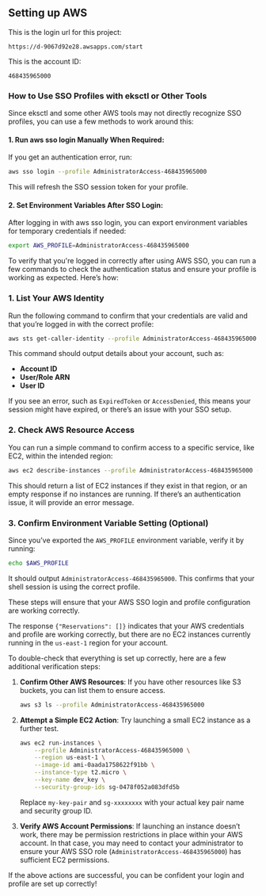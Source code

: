 ## Setting up AWS
This is the login url for this project:
```
https://d-9067d92e28.awsapps.com/start
```

This is the account ID:
```
468435965000
```

### How to Use SSO Profiles with eksctl or Other Tools
Since eksctl and some other AWS tools may not directly recognize SSO profiles, you can use a few methods to work around this:

#### 1. Run aws sso login Manually When Required:

If you get an authentication error, run:
```bash
aws sso login --profile AdministratorAccess-468435965000
```
This will refresh the SSO session token for your profile.
#### 2. Set Environment Variables After SSO Login:

After logging in with aws sso login, you can export environment variables for temporary credentials if needed:
```bash
export AWS_PROFILE=AdministratorAccess-468435965000
```

To verify that you're logged in correctly after using AWS SSO, you can run a few commands to check the authentication status and ensure your profile is working as expected. Here’s how:

### 1. **List Your AWS Identity**

Run the following command to confirm that your credentials are valid and that you’re logged in with the correct profile:

```bash
aws sts get-caller-identity --profile AdministratorAccess-468435965000
```

This command should output details about your account, such as:
- **Account ID**
- **User/Role ARN**
- **User ID**

If you see an error, such as `ExpiredToken` or `AccessDenied`, this means your session might have expired, or there’s an issue with your SSO setup.

### 2. **Check AWS Resource Access**

You can run a simple command to confirm access to a specific service, like EC2, within the intended region:

```bash
aws ec2 describe-instances --profile AdministratorAccess-468435965000 --region us-east-1
```

This should return a list of EC2 instances if they exist in that region, or an empty response if no instances are running. If there’s an authentication issue, it will provide an error message.

### 3. **Confirm Environment Variable Setting (Optional)**

Since you’ve exported the `AWS_PROFILE` environment variable, verify it by running:

```bash
echo $AWS_PROFILE
```

It should output `AdministratorAccess-468435965000`. This confirms that your shell session is using the correct profile.

These steps will ensure that your AWS SSO login and profile configuration are working correctly.

The response `{"Reservations": []}` indicates that your AWS credentials and profile are working correctly, but there are no EC2 instances currently running in the `us-east-1` region for your account.

To double-check that everything is set up correctly, here are a few additional verification steps:

1. **Confirm Other AWS Resources**: If you have other resources like S3 buckets, you can list them to ensure access.
   ```bash
   aws s3 ls --profile AdministratorAccess-468435965000
   ```

2. **Attempt a Simple EC2 Action**: Try launching a small EC2 instance as a further test.
   ```bash
   aws ec2 run-instances \
       --profile AdministratorAccess-468435965000 \
       --region us-east-1 \
       --image-id ami-0aada1758622f91bb \
       --instance-type t2.micro \
       --key-name dev_key \
       --security-group-ids sg-0478f052a083dfd5b
   ```
   Replace `my-key-pair` and `sg-xxxxxxxx` with your actual key pair name and security group ID.

3. **Verify AWS Account Permissions**: If launching an instance doesn’t work, there may be permission restrictions in place within your AWS account. In that case, you may need to contact your administrator to ensure your AWS SSO role (`AdministratorAccess-468435965000`) has sufficient EC2 permissions.

If the above actions are successful, you can be confident your login and profile are set up correctly!
